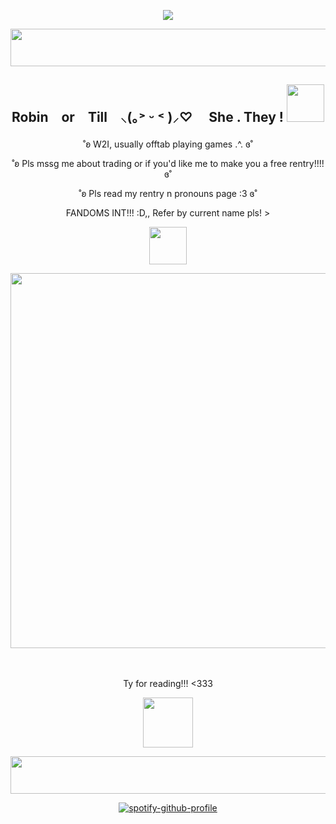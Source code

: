 <div align="center">
 
![](https://komarev.com/ghpvc/?username=RlAMU&color=b49cdb&base=1500&label=YAMU'S+FANS)

</div>

<p align="center">
<img width="1200" height="60" src="https://64.media.tumblr.com/d81ab5dd0c443819d82ff37d8f5c50e5/6858cce81a99a1b7-bf/s1280x1920/90edf4045684eb40b12d36fc115de84719be1261.gif">
</p>

<h2><p align="center">Robin　or　Till　⸜(｡˃ ᵕ ˂ )⸝♡ 　She . They ! <img width="60" height="60" src="https://64.media.tumblr.com/4e9478c7c65dc55f565004932b80172b/02ca19d67c8c8946-8c/s540x810/6e9e3a7c05311d03c2e2c4b7010b796ba0ce167d.pnj"></h2>
</p>

<p align="center">
˚ʚ W2I, usually offtab playing games .^.  ɞ˚
<p align="center">
 <p align="center">
˚ʚ Pls mssg me about trading or if you'd like me to make you a free rentry!!!!  ɞ˚
<p align="center">
˚ʚ Pls read my rentry n pronouns page :3  ɞ˚
<p align="center">
FANDOMS INT!!! :D,, Refer by current name pls! >
<p align="center">
<p align="center">
 <img width="60" height="60" src="https://64.media.tumblr.com/218b3e951e6dc80cb0ed452f851dca78/a4e588a830dca02a-59/s1280x1920/ef7c9cd8f68b02d217e6af7fac1589a897551936.pnj"
</p>

<p align="center">
<img width="1200" height="600" src="https://64.media.tumblr.com/4bbc7cc3db44352f750699850739c610/d6018741edf304a7-25/s1280x1920/5f7dcc1391cb929322def8610474984b9992805e.pnj">
</p>　

<p align="center">Ty for reading!!! <333

</p>
 <p align="center">
<img width="80" height="80" src="https://i.ibb.co/pWRrqfm/IMG-7963.gif">
 </p>
<p align="center">
<img width="1200" height="60" src="https://64.media.tumblr.com/d81ab5dd0c443819d82ff37d8f5c50e5/6858cce81a99a1b7-bf/s1280x1920/90edf4045684eb40b12d36fc115de84719be1261.gifv">
</p>

<div align="center">
 
[![spotify-github-profile](https://spotify-github-profile.kittinanx.com/api/view?uid=22an7rp7mrtczxx3nxjhbny6a&cover_image=true&theme=novatorem&show_offline=true&background_color=6e5fb4&interchange=false&bar_color=ce96e9&bar_color_cover=false)](https://spotify-github-profile.kittinanx.com/api/view?uid=22an7rp7mrtczxx3nxjhbny6a&redirect=true)

</div>

